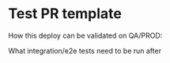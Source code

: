 # Test PR template

How this deploy can be validated on QA/PROD:

What integration/e2e tests need to be run after
